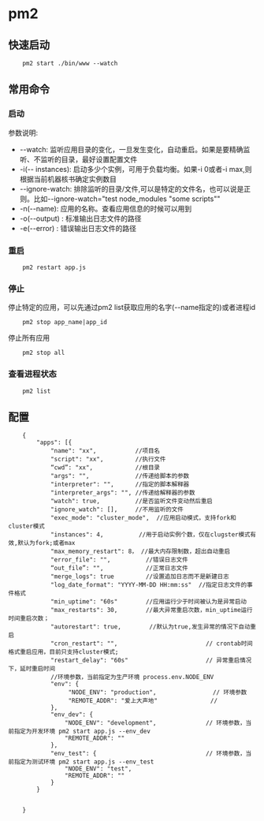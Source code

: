 # pm2
## 快速启动
```
    pm2 start ./bin/www --watch
```

## 常用命令
### 启动
参数说明:

*   --watch: 监听应用目录的变化，一旦发生变化，自动重启。如果是要精确监听、不监听的目录，最好设置配置文件
*   -i(-- instances): 启动多少个实例，可用于负载均衡。如果-i 0或者-i max,则根据当前机器核书确定实例数目
*   --ignore-watch: 排除监听的目录/文件,可以是特定的文件名，也可以说是正则。比如--ignore-watch="test node_modules "some scripts""
*   -n(--name): 应用的名称。查看应用信息的时候可以用到
*   -o(--output) <path>: 标准输出日志文件的路径
*   -e(--error) <path>: 错误输出日志文件的路径

### 重启
```
    pm2 restart app.js
```

### 停止
停止特定的应用，可以先通过pm2 list获取应用的名字(--name指定的)或者进程id
```
    pm2 stop app_name|app_id
```
停止所有应用
```
    pm2 stop all
```
### 查看进程状态
```
    pm2 list
```


## 配置
```
    {
        "apps": [{
            "name": "xx",           //项目名
            "script": "xx",         //执行文件
            “cwd”: "xx",            //根目录
            "args": "",             //传递给脚本的参数
            "interpreter": "",      //指定的脚本解释器
            "interpreter_args": "", //传递给解释器的参数
            "watch": true,          //是否监听文件变动然后重启
            "ignore_watch": [],     //不用监听的文件
            "exec_mode": "cluster_mode",  //应用启动模式，支持fork和cluster模式
            "instances": 4,          //用于启动实例个数，仅在clugster模式有效,默认为fork;或者max
            "max_memory_restart": 8， //最大内存限制数，超出自动重启
            "error_file": "",          //错误日志文件
            “out_file”: "",            //正常日志文件
            "merge_logs": true         //设置追加日志而不是新建日志
            "log_date_format": "YYYY-MM-DD HH:mm:ss"  //指定日志文件的事件格式
            "min_uptime": "60s"        //应用运行少于时间被认为是异常启动
            "max_restarts": 30,        //最大异常重启次数，min_uptime运行时间重启次数；
            "autorestart": true,        //默认为true,发生异常的情况下自动重启
            "cron_restart": "",                         // crontab时间格式重启应用，目前只支持cluster模式;
            "restart_delay": "60s"                      // 异常重启情况下，延时重启时间
            //环境参数，当前指定为生产环境 process.env.NODE_ENV
            "env": {
                 "NODE_ENV": "production",                // 环境参数
                 "REMOTE_ADDR": "爱上大声地"               // 
            },
            "env_dev": {
                "NODE_ENV": "development",              // 环境参数，当前指定为开发环境 pm2 start app.js --env_dev
                "REMOTE_ADDR": ""
            },
            "env_test": {                               // 环境参数，当前指定为测试环境 pm2 start app.js --env_test
                "NODE_ENV": "test",
                "REMOTE_ADDR": ""
            }
        }


    }
```
